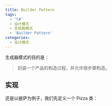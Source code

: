 ```yaml
---
title: Builder Pattern
tags:
  - 'C#'
  - 设计模式
  - 生成器模式
  - 'Builder Pattern'
categories:
  - 设计模式
---
```


生成器模式的目的是：

> 封装一个产品的构造过程，并允许按步骤构造。

<!-- more -->

## 实现

还是以披萨为例子，我们先定义一个 Pizza 类：
